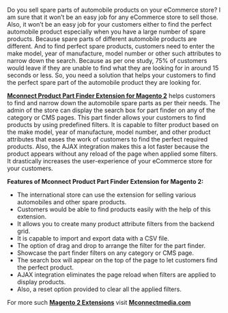 <p>Do you sell spare parts of automobile products on your eCommerce store? I am sure that it won&rsquo;t be an easy job for any eCommerce store to sell those. Also, it won&rsquo;t be an easy job for your customers either to find the perfect automobile product especially when you have a large number of spare products. Because spare parts of different automobile products are different. And to find perfect spare products, customers need to enter the make model, year of manufacture, model number or other such attributes to narrow down the search. Because as per one study, 75% of customers would leave if they are unable to find what they are looking for in around 15 seconds or less. So, you need a solution that helps your customers to find the perfect spare part of the automobile product they are looking for.</p>
<p><a href="https://www.mconnectmedia.com/product-part-finder-extension-m2.html"><strong>Mconnect Product Part Finder Extension for Magento 2</strong></a> helps customers to find and narrow down the automobile spare parts as per their needs. The admin of the store can display the search box for part finder on any of the category or CMS pages. This part finder allows your customers to find products by using predefined filters. It is capable to filter product based on the make model, year of manufacture, model number, and other product attributes that eases the work of customers to find the perfect required products. Also, the AJAX integration makes this a lot faster because the product appears without any reload of the page when applied some filters. It drastically increases the user-experience of your eCommerce store for your customers.</p>
<p><strong>Features of Mconnect Product Part Finder Extension for Magento 2:</strong></p>
<ul>
<li>The international store can use the extension for selling various automobiles and other spare products.</li>
<li>Customers would be able to find products easily with the help of this extension.</li>
<li>It allows you to create many product attribute filters from the backend grid.</li>
<li>It is capable to import and export data with a CSV file.</li>
<li>The option of drag and drop to arrange the filter for the part finder.</li>
<li>Showcase the part finder filters on any category or CMS page.</li>
<li>The search box will appear on the top of the page to let customers find the perfect product.</li>
<li>AJAX integration eliminates the page reload when filters are applied to display products.</li>
<li>Also, a reset option provided to clear all the applied filters.</li>
</ul>
<p>For more such <a href="https://www.mconnectmedia.com/magento-2-extensions"><strong>Magento 2 Extensions</strong></a> visit <a href="https://www.mconnectmedia.com"><strong>Mconnectmedia.com</strong></a></p>
<p>&nbsp;</p>
